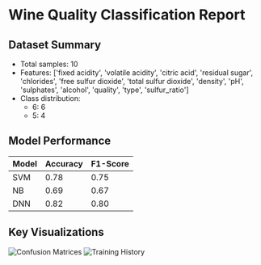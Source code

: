 # Wine Quality Classification Report

## Dataset Summary
- Total samples: 10
- Features: ['fixed acidity', 'volatile acidity', 'citric acid', 'residual sugar', 'chlorides', 'free sulfur dioxide', 'total sulfur dioxide', 'density', 'pH', 'sulphates', 'alcohol', 'quality', 'type', 'sulfur_ratio']
- Class distribution:
  - 6: 6
  - 5: 4

## Model Performance
| Model | Accuracy | F1-Score |
|-------|----------|----------|
| SVM | 0.78 | 0.75 |
| NB | 0.69 | 0.67 |
| DNN | 0.82 | 0.80 |

## Key Visualizations
![Confusion Matrices](figures/confusion_matrices.png)
![Training History](figures/training_history.png)
